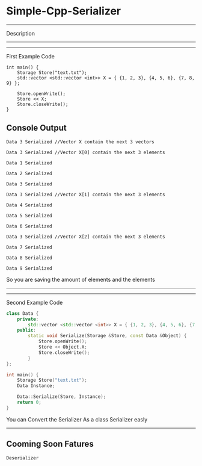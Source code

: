 # Simple-Cpp-Serializer
---------------------------------------------------------------
Description

---------------------------------------------------------------
---------------------------------------------------------------

First Example Code
```
int main() {
	Storage Store("text.txt");
	std::vector <std::vector <int>> X = { {1, 2, 3}, {4, 5, 6}, {7, 8, 9} };

	Store.openWrite();
	Store << X;
	Store.closeWrite();
}
```

Console Output
-
`Data 3 Serialized //Vector X contain the next 3 vectors`

`Data 3 Serialized //Vector X[0] contain the next 3 elements`

`Data 1 Serialized`

`Data 2 Serialized`

`Data 3 Serialized`

`Data 3 Serialized //Vector X[1] contain the next 3 elements`

`Data 4 Serialized`

`Data 5 Serialized`

`Data 6 Serialized`

`Data 3 Serialized //Vector X[2] contain the next 3 elements`

`Data 7 Serialized`

`Data 8 Serialized`

`Data 9 Serialized`

So you are saving the amount of elements and the elements

---------------------------------------------------------------
---------------------------------------------------------------

Second Example Code
```cpp
class Data {
	private:
		std::vector <std::vector <int>> X = { {1, 2, 3}, {4, 5, 6}, {7, 8, 9} };
	public:
		static void Serialize(Storage &Store, const Data &Object) {
			Store.openWrite();
			Store << Object.X;
			Store.closeWrite();
		}
};

int main() {
	Storage Store("text.txt");
	Data Instance;

	Data::Serialize(Store, Instance);
	return 0;
}
```

You can Convert the Serializer As a class Serializer easly

-----------------------------
Cooming Soon Fatures
-
	Deserializer
